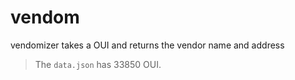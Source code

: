 # vendom
vendomizer takes a OUI and returns the vendor name and address

> The `data.json` has 33850 OUI.
